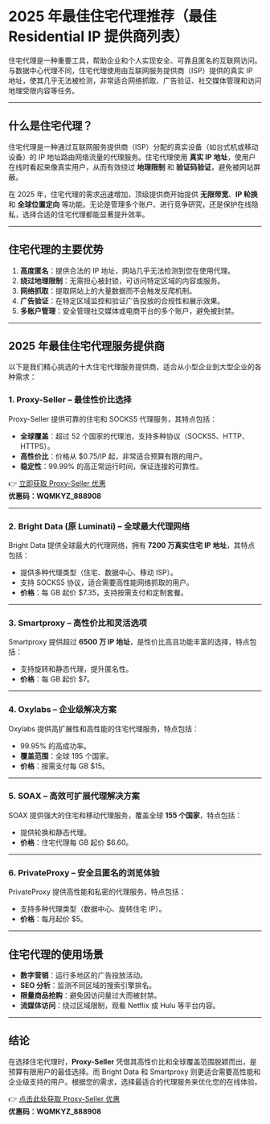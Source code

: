 # 2025 年最佳住宅代理推荐（最佳 Residential IP 提供商列表）

住宅代理是一种重要工具，帮助企业和个人实现安全、可靠且匿名的互联网访问。与数据中心代理不同，住宅代理使用由互联网服务提供商（ISP）提供的真实 IP 地址，使其几乎无法被检测，非常适合网络抓取、广告验证、社交媒体管理和访问地理受限内容等任务。

---



## 什么是住宅代理？

住宅代理是一种通过互联网服务提供商（ISP）分配的真实设备（如台式机或移动设备）的 IP 地址路由网络流量的代理服务。住宅代理使用 **真实 IP 地址**，使用户在线时看起来像真实用户，从而有效绕过 **地理限制** 和 **验证码验证**，避免被网站屏蔽。

在 2025 年，住宅代理的需求迅速增加，顶级提供商开始提供 **无限带宽**、**IP 轮换** 和 **全球位置定向** 等功能。无论是管理多个账户、进行竞争研究，还是保护在线隐私，选择合适的住宅代理都能显著提升效率。

---

## 住宅代理的主要优势

1. **高度匿名**：提供合法的 IP 地址，网站几乎无法检测到您在使用代理。
2. **绕过地理限制**：无需担心被封锁，可访问特定区域的内容或服务。
3. **网络抓取**：提取网站上的大量数据而不会触发反爬机制。
4. **广告验证**：在特定区域监控和验证广告投放的合规性和展示效果。
5. **多账户管理**：安全管理社交媒体或电商平台的多个账户，避免被封禁。

---

## 2025 年最佳住宅代理服务提供商

以下是我们精心挑选的十大住宅代理服务提供商，适合从小型企业到大型企业的各种需求：

### 1. Proxy-Seller – **最佳性价比选择**

Proxy-Seller 提供可靠的住宅和 SOCKS5 代理服务，其特点包括：

- **全球覆盖**：超过 52 个国家的代理池，支持多种协议（SOCKS5、HTTP、HTTPS）。
- **高性价比**：价格从 $0.75/IP 起，非常适合预算有限的用户。
- **稳定性**：99.99% 的高正常运行时间，保证连接的可靠性。

👉 [立即获取 Proxy-Seller 优惠](https://bit.ly/proxy-seller-coupon)  
**优惠码：WQMKYZ_888908**

---

### 2. Bright Data (原 Luminati) – **全球最大代理网络**

Bright Data 提供全球最大的代理网络，拥有 **7200 万真实住宅 IP 地址**，其特点包括：

- 提供多种代理类型（住宅、数据中心、移动 ISP）。
- 支持 SOCKS5 协议，适合需要高性能网络抓取的用户。
- **价格**：每 GB 起价 $7.35，支持按需支付和定制套餐。

---

### 3. Smartproxy – **高性价比和灵活选项**

Smartproxy 提供超过 **6500 万 IP 地址**，是性价比高且功能丰富的选择，特点包括：

- 支持旋转和静态代理，提升匿名性。
- **价格**：每 GB 起价 $7。

---

### 4. Oxylabs – **企业级解决方案**

Oxylabs 提供高扩展性和高性能的住宅代理服务，特点包括：

- 99.95% 的高成功率。
- **覆盖范围**：全球 195 个国家。
- **价格**：按需支付每 GB $15。

---

### 5. SOAX – **高效可扩展代理解决方案**

SOAX 提供强大的住宅和移动代理服务，覆盖全球 **155 个国家**，特点包括：

- 提供轮换和静态代理。
- **价格**：住宅代理每 GB 起价 $6.60。

---

### 6. PrivateProxy – **安全且匿名的浏览体验**

PrivateProxy 提供高性能和私密的代理服务，特点包括：

- 支持多种代理类型（数据中心、旋转住宅 IP）。
- **价格**：每月起价 $5。

---

## 住宅代理的使用场景

- **数字营销**：运行多地区的广告投放活动。
- **SEO 分析**：监测不同区域的搜索引擎排名。
- **限量商品抢购**：避免因访问量过大而被封禁。
- **流媒体访问**：绕过区域限制，观看 Netflix 或 Hulu 等平台内容。

---

## 结论

在选择住宅代理时，**Proxy-Seller** 凭借其高性价比和全球覆盖范围脱颖而出，是预算有限用户的最佳选择。而 Bright Data 和 Smartproxy 则更适合需要高性能和企业级支持的用户。根据您的需求，选择最适合的代理服务来优化您的在线体验。

👉 [点击此处获取 Proxy-Seller 优惠](https://bit.ly/proxy-seller-coupon)  
**优惠码：WQMKYZ_888908**
